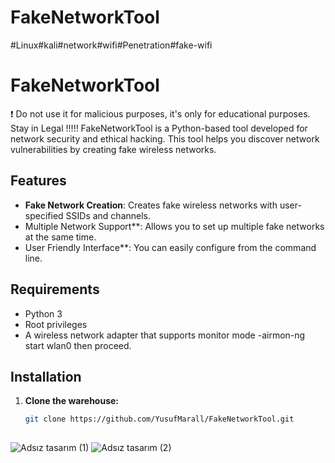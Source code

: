 # FakeNetworkTool
#Linux#kali#network#wifi#Penetration#fake-wifi
# FakeNetworkTool
❗ Do not use it for malicious purposes, it's only for educational purposes. Stay in Legal !!!!!
FakeNetworkTool is a Python-based tool developed for network security and ethical hacking. This tool helps you discover network vulnerabilities by creating fake wireless networks. 

## Features

- **Fake Network Creation**: Creates fake wireless networks with user-specified SSIDs and channels.
- Multiple Network Support**: Allows you to set up multiple fake networks at the same time.
- User Friendly Interface**: You can easily configure from the command line.

## Requirements

- Python 3
- Root privileges
- A wireless network adapter that supports monitor mode
-airmon-ng start wlan0 then proceed.
## Installation

1. **Clone the warehouse:**

   ```bash
   git clone https://github.com/YusufMarall/FakeNetworkTool.git
  

![Adsız tasarım (1)](https://github.com/user-attachments/assets/e6a90a89-35e4-4772-846d-cf35f206b82a)
![Adsız tasarım (2)](https://github.com/user-attachments/assets/bfc684a1-2b57-4f0b-8ee3-1c6fa9bf6ba5)
